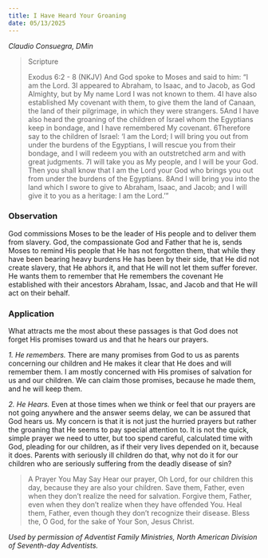 ```yaml
---
title: I Have Heard Your Groaning
date: 05/13/2025
---
```


_Claudio Consuegra, DMin_

> <p>Scripture</p>
> Exodus 6:2 - 8 (NKJV) And God spoke to Moses and said to him: “I am the Lord. 3I appeared to Abraham, to Isaac, and to Jacob, as God Almighty, but by My name Lord I was not known to them. 4I have also established My covenant with them, to give them the land of Canaan, the land of their pilgrimage, in which they were strangers. 5And I have also heard the groaning of the children of Israel whom the Egyptians keep in bondage, and I have remembered My covenant. 6Therefore say to the children of Israel: ‘I am the Lord; I will bring you out from under the burdens of the Egyptians, I will rescue you from their bondage, and I will redeem you with an outstretched arm and with great judgments. 7I will take you as My people, and I will be your God. Then you shall know that I am the Lord your God who brings you out from under the burdens of the Egyptians. 8And I will bring you into the land which I swore to give to Abraham, Isaac, and Jacob; and I will give it to you as a heritage: I am the Lord.’”

### Observation

God commissions Moses to be the leader of His people and to deliver them from slavery. God, the compassionate God and Father that he is, sends Moses to remind His people that He has not forgotten them, that while they have been bearing heavy burdens He has been by their side, that He did not create slavery, that He abhors it, and that He will not let them suffer forever. He wants them to remember that He remembers the covenant He established with their ancestors Abraham, Issac, and Jacob and that He will act on their behalf.

### Application

What attracts me the most about these passages is that God does not forget His promises toward us and that he hears our prayers.

_1. He remembers._ There are many promises from God to us as parents concerning our children and He makes it clear that He does and will remember them. I am mostly concerned with His promises of salvation for us and our children. We can claim those promises, because he made them, and he will keep them.

_2. He Hears._ Even at those times when we think or feel that our prayers are not going anywhere and the answer seems delay, we can be assured that God hears us. My concern is that it is not just the hurried prayers but rather the groaning that He seems to pay special attention to. It is not the quick, simple prayer we need to utter, but too spend careful, calculated time with God, pleading for our children, as if their very lives depended on it, because it does. Parents with seriously ill children do that, why not do it for our children who are seriously suffering from the deadly disease of sin?

> <callout>A Prayer You May Say</callout>
> Hear our prayer, Oh Lord, for our children this day, because they are also your children. Save them, Father, even when they don’t realize the need for salvation. Forgive them, Father, even when they don’t realize when they have offended You. Heal them, Father, even though they don’t recognize their disease. Bless the, O God, for the sake of Your Son, Jesus Christ.

_Used by permission of Adventist Family Ministries, North American Division of Seventh-day Adventists._